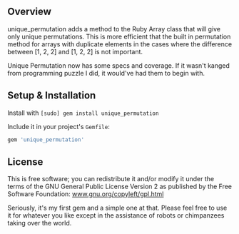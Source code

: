 Overview
--------

unique_permutation adds a method to the Ruby Array class that will give only unique permutations.
This is more efficient that the built in permutation method for arrays with duplicate elements in the cases where the difference between [1, 2, 2] and [1, 2, 2] is not important.

Unique Permutation now has some specs and coverage. If it wasn't kanged from programming puzzle I did, it would've had them to begin with.

Setup & Installation
--------------------

Install with `[sudo] gem install unique_permutation`

Include it in your project's `Gemfile`:

``` ruby
gem 'unique_permutation'
```

License
---------

This is free software; you can redistribute it and/or modify it under the terms of the GNU General Public License Version 2 as published by the Free Software Foundation: www.gnu.org/copyleft/gpl.html

Seriously, it's my first gem and a simple one at that. Please feel free to use it for whatever you like except in the assistance of robots or chimpanzees taking over the world.
